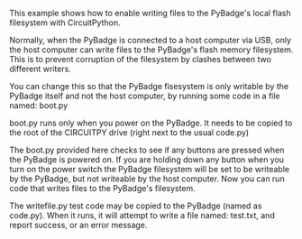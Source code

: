 This example shows how to enable writing files to
the PyBadge's local flash filesystem with CircuitPython.

Normally, when the PyBadge is connected to a host computer via USB,
only the host computer can write files to the PyBadge's flash memory filesystem.
This is to prevent corruption of the filesystem by clashes between two different writers.

You can change this so that the PyBadge fisesystem is only writable by
the PyBadge itself and not the host computer, by running some code in a file named: boot.py

boot.py runs only when you power on the PyBadge. It needs to be copied to the root
of the CIRCUITPY drive (right next to the usual code.py)

The boot.py provided here checks to see if any buttons are pressed when the PyBadge is
powered on. If you are holding down any button when you turn on the power switch
the PyBadge filesystem will be set to be writeable by the PyBadge, but not writeable by
the host computer. Now you can run code that writes files to the PyBadge's filesystem.

The writefile.py test code may be copied to the PyBadge (named as code.py).
When it runs, it will attempt to write a file named: test.txt, and report success, 
or an error message.
